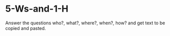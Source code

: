# 5-Ws-and-1-H

Answer the questions who?, what?, where?, when?, how? and get text to be copied and pasted.
